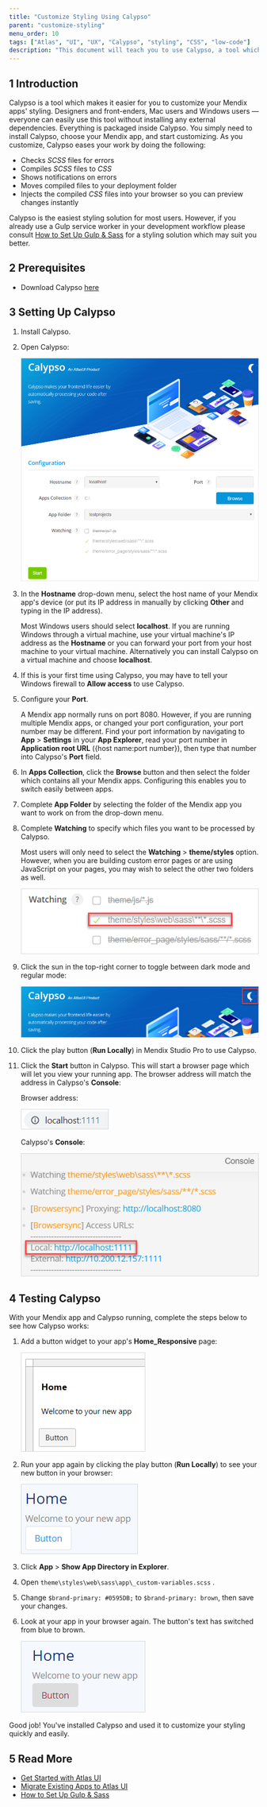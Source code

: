 ```yaml
---
title: "Customize Styling Using Calypso"
parent: "customize-styling"
menu_order: 10
tags: ["Atlas", "UI", "UX", "Calypso", "styling", "CSS", "low-code"]
description: "This document will teach you to use Calypso, a tool which improves the way you edit styling."
---
```


## 1 Introduction

Calypso is a tool which makes it easier for you to customize your Mendix apps' styling. Designers and front-enders, Mac users and Windows users — everyone can easily use this tool without installing any external dependencies. Everything is packaged inside Calypso. You simply need to install Calypso, choose your Mendix app, and start customizing. As you customize, Calypso eases your work by doing the following:

* Checks *SCSS* files for errors
* Compiles *SCSS* files to *CSS*
* Shows notifications on errors
* Moves compiled files to your deployment folder
* Injects the compiled *CSS* files into your browser so you can preview changes instantly 

Calypso is the easiest styling solution for most users. However, if you already use a Gulp service worker in your development workflow please consult [How to Set Up Gulp & Sass](/howto/front-end/sass-eight) for a styling solution which may suit you better.

## 2 Prerequisites

* Download Calypso [here](https://www.dropbox.com/sh/r1vx2kig86v5wa6/AABQC8MJfNi8Ff9skinrIf7Ea?dl=0)

## 3 Setting Up Calypso

1. Install Calypso.

2.  Open Calypso:

	![calypso](attachments/calypso/calypso.png)

3. In the **Hostname** drop-down menu, select the host name of your Mendix app's device (or put its IP address in manually by clicking **Other** and typing in the IP address). 
	
	Most Windows users should select **localhost**. If you are running Windows through a virtual machine, use your virtual machine's IP address as the **Hostname** or you can forward your port from your host machine to your virtual machine. Alternatively you can install Calypso on a virtual machine and choose **localhost**.
	
4. If this is your first time using Calypso, you may have to tell your Windows firewall to **Allow access** to use Calypso.

5. Configure your **Port**. 

	A Mendix app normally runs on port 8080. However, if you are running multiple Mendix apps, or changed your port configuration, your port number may be different. Find your port information by navigating to **App** > **Settings** in your **App Explorer**, read your port number in **Application root URL** ({host name:port number}), then type that number into Calypso's **Port** field.

6. In **Apps Collection**, click the **Browse** button and then select the folder which contains all your Mendix apps. Configuring this enables you to switch easily between apps. 
7. Complete **App Folder** by selecting the folder of the Mendix app you want to work on from the drop-down menu.
8.  Complete **Watching** to specify which files you want to be processed by Calypso. 

	Most users will only need to select the **Watching** > **theme/styles** option. However, when you are building custom error pages or are using JavaScript on your pages, you may wish to select the other two folders as well.

	![files to watch](attachments/calypso/calypso-watching.png)

9.  Click the sun in the top-right corner to toggle between dark mode and regular mode:

	![dark mode](attachments/calypso/dark-mode.png)

10. Click the play button (**Run Locally**) in Mendix Studio Pro to use Calypso.

11. Click the **Start** button in Calypso. This will start a browser page which will let you view your running app. The browser address will match the address in Calypso's **Console**:

    Browser address:

    ![browser address](attachments/calypso/browser-address.png)

    Calypso's **Console**:

    ![console](attachments/calypso/console.png)

## 4 Testing Calypso

With your Mendix app and Calypso running, complete the steps below to see how Calypso works:

1.  Add a button widget to your app's **Home_Responsive** page: 

	![drop a button](attachments/calypso/drop-a-button.png)
	
2.  Run your app again by clicking the play button (**Run Locally**) to see your new button in your browser:
	
	![blue text button](attachments/calypso/blue-button.png)

2. Click **App** > **Show App Directory in Explorer**.
3. Open `theme\styles\web\sass\app\_custom-variables.scss` .
4. Change `$brand-primary: #0595DB;` to `$brand-primary: brown`, then save your changes.
5.  Look at your app in your browser again. The button's text has switched from blue to brown.

	![brown text button](attachments/calypso/brown-button.png)

Good job! You've installed Calypso and used it to customize your styling quickly and easily.

## 5 Read More

* [Get Started with Atlas UI](get-started-with-atlasui)
* [Migrate Existing Apps to Atlas UI](migrate-existing-projects-to-atlasui)
* [How to Set Up Gulp & Sass](/howto/front-end/sass-eight)